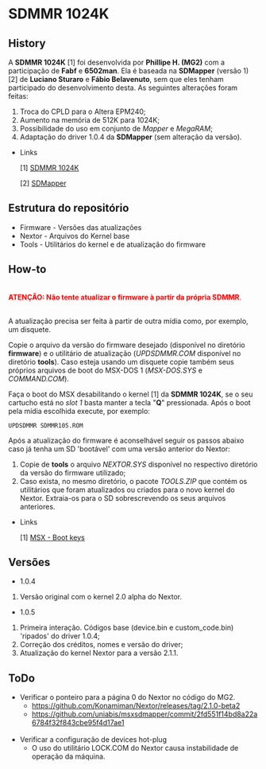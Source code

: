 # SDMMR 1024K

## History

A **SDMMR 1024K** [1] foi desenvolvida por **Phillipe H. (MG2)** com a participação de **Fabf** e **6502man**. Ela é baseada na **SDMapper** (versão 1) [2] de **Luciano Sturaro** e **Fábio Belavenuto**, sem que eles tenham participado do desenvolvimento desta. As seguintes alterações foram feitas:

1. Troca do CPLD para o Altera EPM240;
2. Aumento na memória de 512K para 1024K;
3. Possibilidade do uso em conjunto de _Mapper_ e _MegaRAM_;
4. Adaptação do driver 1.0.4 da **SDMapper** (sem alteração da versão).
 
* Links

  [1] [SDMMR 1024K](http://mymsx2.free.fr/montages/Cartouche_SD_MMR_1024K/cartouche_sdmmr_1024k.html)

  [2] [SDMapper](https://github.com/fbelavenuto/msxsdmapper/)


## Estrutura do repositório

- Firmware - Versões das atualizações
- Nextor - Arquivos do Kernel base
- Tools - Utilitários do kernel e de atualização do firmware

## How-to

<br><span style="color:red">**ATENÇÃO: Não tente atualizar o firmware à partir da própria SDMMR**.</span><br><br>

A atualização precisa ser feita à partir de outra mídia como, por exemplo, um disquete.

Copie o arquivo da versão do firmware desejado (disponível no diretório **firmware**) e o utilitário de atualização (_UPDSDMMR.COM_ disponível no diretório **tools**). Caso esteja usando um disquete copie também seus próprios arquivos de boot do MSX-DOS 1 (_MSX-DOS.SYS_ e _COMMAND.COM_).

Faça o boot do MSX desabilitando o kernel [1] da **SDMMR 1024K**, se o seu cartucho está no _slot 1_ basta manter a tecla "**Q**" pressionada. Após o boot pela mídia escolhida execute, por exemplo:

`UPDSDMMR SDMMR105.ROM`

Após a atualização do firmware é aconselhável seguir os passos abaixo caso já tenha um SD 'bootável' com uma versão anterior do Nextor:

1. Copie de **tools** o arquivo _NEXTOR.SYS_ disponível no respectivo diretório da versão do firmware utilizado;
2. Caso exista, no mesmo diretório, o pacote _TOOLS.ZIP_ que contém os utilitários que foram atualizados ou criados para o novo kernel do Nextor. Extraia-os para o SD sobrescrevendo os seus arquivos anteriores.

* Links

  [1] [MSX - Boot keys](https://www.msx.org/wiki/Boot_keys)

## Versões

* 1.0.4

1. Versão original com o kernel 2.0 alpha do Nextor.

* 1.0.5

1. Primeira interação. Códigos base (device.bin e custom_code.bin) 'ripados' do driver 1.0.4;
2. Correção dos créditos, nomes e versão do driver;
3. Atualização do kernel Nextor para a versão 2.1.1.

## ToDo

* Verificar o ponteiro para a página 0 do Nextor no código do MG2.
  - https://github.com/Konamiman/Nextor/releases/tag/2.1.0-beta2
  - https://github.com/uniabis/msxsdmapper/commit/2fd551f14bd8a22a6784f32f843cbe95f4d17ae1
<br/><br/>
* Verificar a configuração de devices hot-plug
  - O uso do utilitário LOCK.COM do Nextor causa instabilidade de operação da máquina.